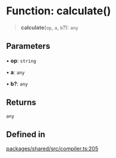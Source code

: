 # Function: calculate()

> **calculate**(`op`, `a`, `b`?): `any`

## Parameters

• **op**: `string`

• **a**: `any`

• **b?**: `any`

## Returns

`any`

## Defined in

[packages/shared/src/compiler.ts:205](https://github.com/yimoka/frontend/blob/b3e03ee786f624575c621abcdf4ca6391a862316/packages/shared/src/compiler.ts#L205)
